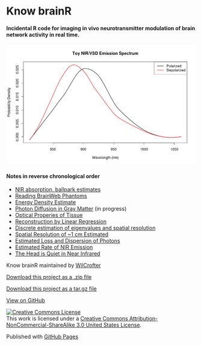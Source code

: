 
# Know brainR

#### Incidental R code for imaging in vivo neurotransmitter modulation of brain network activity in real time. 

![Toy VSD Spectrum](images/toy_spectrum.png)

#### Notes in reverse chronological order
-   [NIR absorption, ballpark estimates](Rmds/absorption.html)
-   [Reading BrainWeb Phantoms](Rmds/reading_brainweb.html)
-   [Energy Density Estimate](Rmds/energy_density.html)
-   [Photon Diffusion in Gray Matter](Rmds/diffusion_in_gray.html) (in progress)
-   [Optical Properies of Tissue](Rmds/jacques.html)
-   [Reconstruction by Linear Regression](Rmds/optimal_reconstruction.html)
-   [Discrete estimation of eigenvalues and spatial resolution](Rmds/discrete_methods.html)
-   [Spatial Resolution of \~1 cm Estimated](Rmds/spatial_resolution.html)
-   [Estimated Loss and Dispersion of Photons](Rmds/loss.html)
-   [Estimated Rate of NIR Emission](Rmds/emissions.html)
-   [The Head is Quiet in Near Infrared](Rmds/thermal_noise.html)

Know brainR maintained by [WilCrofter](https://github.com/WilCrofter)

[Download this project as a .zip file](https://github.com/WilCrofter/know_brainR/zipball/master)

[Download this project as a tar.gz file](https://github.com/WilCrofter/know_brainR/tarball/master)

[View on GitHub](https://github.com/WilCrofter/know_brainR)

[![Creative Commons
License](https://i.creativecommons.org/l/by-nc-sa/3.0/us/88x31.png)](http://creativecommons.org/licenses/by-nc-sa/3.0/us/)\
This work is licensed under a [Creative Commons
Attribution-NonCommercial-ShareAlike 3.0 United States
License](http://creativecommons.org/licenses/by-nc-sa/3.0/us/).

Published with [GitHub Pages](http://pages.github.com)
